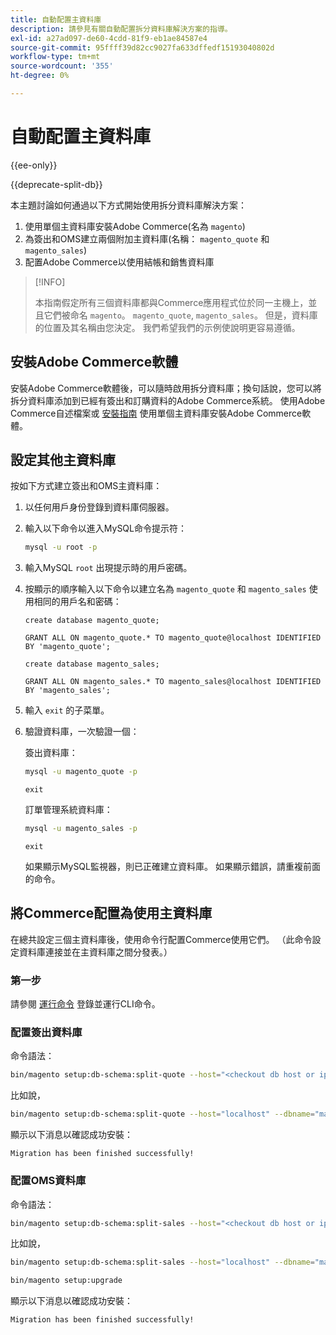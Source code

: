 ```yaml
---
title: 自動配置主資料庫
description: 請參見有關自動配置拆分資料庫解決方案的指導。
exl-id: a27ad097-de60-4cdd-81f9-eb1ae84587e4
source-git-commit: 95ffff39d82cc9027fa633dffedf15193040802d
workflow-type: tm+mt
source-wordcount: '355'
ht-degree: 0%

---
```


# 自動配置主資料庫

{{ee-only}}

{{deprecate-split-db}}

本主題討論如何通過以下方式開始使用拆分資料庫解決方案：

1. 使用單個主資料庫安裝Adobe Commerce(名為 `magento`)
1. 為簽出和OMS建立兩個附加主資料庫(名稱： `magento_quote` 和 `magento_sales`)
1. 配置Adobe Commerce以使用結帳和銷售資料庫

>[!INFO]
>
>本指南假定所有三個資料庫都與Commerce應用程式位於同一主機上，並且它們被命名 `magento`。 `magento_quote`, `magento_sales`。 但是，資料庫的位置及其名稱由您決定。 我們希望我們的示例使說明更容易遵循。

## 安裝Adobe Commerce軟體

安裝Adobe Commerce軟體後，可以隨時啟用拆分資料庫；換句話說，您可以將拆分資料庫添加到已經有簽出和訂購資料的Adobe Commerce系統。 使用Adobe Commerce自述檔案或 [安裝指南](../../installation/overview.md) 使用單個主資料庫安裝Adobe Commerce軟體。

## 設定其他主資料庫

按如下方式建立簽出和OMS主資料庫：

1. 以任何用戶身份登錄到資料庫伺服器。
1. 輸入以下命令以進入MySQL命令提示符：

   ```bash
   mysql -u root -p
   ```

1. 輸入MySQL `root` 出現提示時的用戶密碼。
1. 按顯示的順序輸入以下命令以建立名為 `magento_quote` 和 `magento_sales` 使用相同的用戶名和密碼：

   ```shell
   create database magento_quote;
   ```

   ```shell
   GRANT ALL ON magento_quote.* TO magento_quote@localhost IDENTIFIED BY 'magento_quote';
   ```

   ```shell
   create database magento_sales;
   ```

   ```shell
   GRANT ALL ON magento_sales.* TO magento_sales@localhost IDENTIFIED BY 'magento_sales';
   ```

1. 輸入 `exit` 的子菜單。

1. 驗證資料庫，一次驗證一個：

   簽出資料庫：

   ```bash
   mysql -u magento_quote -p
   ```

   ```shell
   exit
   ```

   訂單管理系統資料庫：

   ```bash
   mysql -u magento_sales -p
   ```

   ```shell
   exit
   ```

   如果顯示MySQL監視器，則已正確建立資料庫。 如果顯示錯誤，請重複前面的命令。

## 將Commerce配置為使用主資料庫

在總共設定三個主資料庫後，使用命令行配置Commerce使用它們。 （此命令設定資料庫連接並在主資料庫之間分發表。）

### 第一步

請參閱 [運行命令](../cli/config-cli.md#running-commands) 登錄並運行CLI命令。

### 配置簽出資料庫

命令語法：

```bash
bin/magento setup:db-schema:split-quote --host="<checkout db host or ip>" --dbname="<name>" --username="<checkout db username>" --password="<password>"
```

比如說，

```bash
bin/magento setup:db-schema:split-quote --host="localhost" --dbname="magento_quote" --username="magento_quote" --password="magento_quote"
```

顯示以下消息以確認成功安裝：

```terminal
Migration has been finished successfully!
```

### 配置OMS資料庫

命令語法：

```bash
bin/magento setup:db-schema:split-sales --host="<checkout db host or ip>" --dbname="<name>" --username="<checkout db username>" --password="<password>"
```

比如說，

```bash
bin/magento setup:db-schema:split-sales --host="localhost" --dbname="magento_sales" --username="magento_sales" --password="magento_sales"
```

```bash
bin/magento setup:upgrade
```

顯示以下消息以確認成功安裝：

```terminal
Migration has been finished successfully!
```
